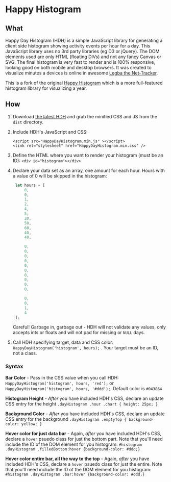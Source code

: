 # Happy Histogram

## What

Happy Day Histogram (HDH) is a simple JavaScript library for generating a
client side histogram showing activity events per hour for 
a day.  This JavaScript
library uses no 3rd party libraries (eg D3 or jQuery). 
The DOM elements used are only
HTML (floating DIVs) and not any fancy Canvas or SVG. The final histogram is very 
fast to render and is 100% responsive, looking good on both mobile
and desktop browsers.  It was created to visualize minutes a devices is online in awesome 
[Legba the Net-Tracker](https://github.com/mrjones-plip/legba).

This is a fork of the original [Happy Histogram](https://github.com/Packet-Clearing-House/Happy-Histogram/)
which is a more full-featured histogram library for visualizing a year.

## How


1. Download [the latest HDH](https://github.com/mrjones-plip/Happy-Day-Histogram) and
 grab the minified CSS and JS from the `dist` directory.
2. Include HDH's JavaScript and CSS: 
   ```
   <script src="HappyDayHistogram.min.js" ></script>
   <link rel="stylesheet" href="HappyDayHistogram.min.css" />
   ```
3. Define the HTML where you want to render your histogram (must be an ID): ``<div id="histogram"></div>``
4. Declare your data set as an array, one amount for each hour. Hours with a value of 0 will be skipped in the histogram: 

   ```javascript
    let hours = [
        0,
        0,
        1,
        2,
        4,
        5,
        20,
        50,
        60,
        40,
        40,

        0,
        0,
        0,
        0,
        0,
        0,
        0,
        0,
        0,
        0,

        0,
        0,
        1,
        4
    ];
   ```
   
   Careful!  Garbage in, garbage out - HDH will not validate any values, only accepts
   ints or floats and will not pad for missing or ``NULL`` days.
5. Call HDH specifying target, data and CSS color: ``HappyDayHistogram('histogram', hours);`` . Your target must be an ID, not a class. 

### Syntax

**Bar Color** - Pass in the CSS value when you
call HDH: ``HappyDayHistogram('histogram', hours, 'red');`` or ``HappyDayHistogram('histogram', hours, '#ddd');``. Default color is ``#043864``

**Histogram Height** -  _After_ you have included HDH's CSS, declare an update CSS entry for the height ``.dayHistogram .hour .chart { height: 25px; }``

**Background Color** - _After_ you have included HDH's CSS, declare an update CSS entry
for the background ``.dayHistogram .emptyTop { background-color: yellow; }``

**Hover color for just data bar** - Again, _after_ you have included HDH's CSS, declare
 a ``hover`` psuedo class for just the bottom part.  Note that you'll need include
 the ID of the  DOM element for you histogram: ``#histogram .dayHistogram .filledBottom:hover {background-color: #ddd;}``

**Hover color entire bar, all the way to the top** - Again, _after_ you have included HDH's CSS, declare
 a ``hover`` psuedo class for just the entire.  Note that you'll need include
 the ID of the  DOM element for you histogram: ``#histogram .dayHistogram .bar:hover {background-color: #ddd;}``
